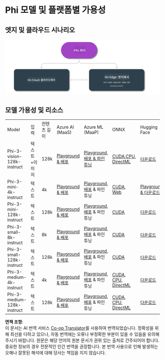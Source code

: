 <!--
CO_OP_TRANSLATOR_METADATA:
{
  "original_hash": "777aa0ff38fceecc29a00834f2f7a2f0",
  "translation_date": "2025-07-16T17:58:23+00:00",
  "source_file": "md/01.Introduction/01/01.Edgeandcloud.md",
  "language_code": "ko"
}
-->
# Phi 모델 및 플랫폼별 가용성

## 엣지 및 클라우드 시나리오

![EdgeCloud](../../../../../translated_images/01.phiedgecloud.8bf97c622feae80b00fd3ae03fb6cdacfc4f26d0e1a1dcfa4e278abbb8ac22e2.ko.png)

## 모델 가용성 및 리소스

| | | | | | | | | |
|-|-|-|-|-|-|-|-|-|
|Model|입력|컨텐츠 길이|Azure AI (MaaS)|Azure ML (MaaP)|ONNX|Hugging Face|Ollama|Nvidia NIM|
|Phi-3-vision-128k-instruct|텍스트+이미지|128k|[Playground & 배포](https://ai.azure.com/explore/models/Phi-3-vision-128k-instruct/version/2/registry/azureml)|[Playground, 배포 & 파인튜닝](https://ml.azure.com/registries/azureml/models/Phi-3-vision-128k-instruct/version/2)|[CUDA](https://huggingface.co/microsoft/Phi-3-vision-128k-instruct-onnx-cuda/tree/main),[CPU](https://huggingface.co/microsoft/Phi-3-vision-128k-instruct-onnx-cpu/tree/main), [DirectML](https://huggingface.co/microsoft/Phi-3-vision-128k-instruct-onnx-directml/tree/main)|[다운로드](https://huggingface.co/microsoft/Phi-3-vision-128k-instruct)|-NA-|[NIM API](https://build.nvidia.com/microsoft/phi-3-vision-128k-instruct)|
|Phi-3-mini-4k-instruct|텍스트|4k|[Playground & 배포](https://aka.ms/phi3-mini-4k-azure-ml)|[Playground, 배포](https://aka.ms/phi3-mini-4k-azure-ml) & 파인튜닝|[CUDA](https://huggingface.co/microsoft/Phi-3-mini-4k-instruct-onnx), [Web](https://huggingface.co/microsoft/Phi-3-mini-4k-instruct-onnx)|[Playground & 다운로드](https://huggingface.co/chat/models/microsoft/Phi-3-mini-4k-instruct)|[GGUF](https://huggingface.co/microsoft/Phi-3-mini-4k-instruct-gguf)|[NIM API](https://build.nvidia.com/microsoft/phi-3-mini-4k)|
|Phi-3-mini-128k-instruct|텍스트|128k|[Playground & 배포](https://ai.azure.com/explore/models/Phi-3-mini-128k-instruct/version/9/registry/azureml)|[Playground, 배포](https://ai.azure.com/explore/models/Phi-3-mini-128k-instruct/version/9/registry/azureml) & 파인튜닝|[CUDA](https://huggingface.co/microsoft/Phi-3-mini-128k-instruct-onnx)|[다운로드](https://huggingface.co/microsoft/Phi-3-mini-128k-instruct-onnx)|-NA-|[NIM API](https://build.nvidia.com/microsoft/phi-3-mini)|
|Phi-3-small-8k-instruct|텍스트|8k|[Playground & 배포](https://ml.azure.com/registries/azureml/models/Phi-3-small-8k-instruct/version/2)|[Playground, 배포](https://ai.azure.com/explore/models/Phi-3-small-8k-instruct/version/2/registry/azureml) & 파인튜닝|[CUDA](https://huggingface.co/microsoft/Phi-3-small-8k-instruct-onnx-cuda)|[다운로드](https://huggingface.co/microsoft/Phi-3-small-8k-instruct-onnx-cuda)|-NA-|[NIM API](https://build.nvidia.com/microsoft/phi-3-small-8k-instruct?docker=false)|
|Phi-3-small-128k-instruct|텍스트|128k|[Playground & 배포](https://ai.azure.com/explore/models/Phi-3-small-128k-instruct/version/2/registry/azureml)|[Playground, 배포](https://ml.azure.com/registries/azureml/models/Phi-3-small-128k-instruct/version/2) & 파인튜닝|[CUDA](https://huggingface.co/microsoft/Phi-3-medium-128k-instruct-onnx-cuda)|[다운로드](https://huggingface.co/microsoft/Phi-3-small-128k-instruct)|-NA-|[NIM API](https://build.nvidia.com/microsoft/phi-3-small-128k-instruct?docker=false)|
|Phi-3-medium-4k-instruct|텍스트|4k|[Playground & 배포](https://huggingface.co/microsoft/Phi-3-medium-4k-instruct)|[Playground, 배포](https://ml.azure.com/registries/azureml/models/Phi-3-medium-4k-instruct/version/2) & 파인튜닝|[CUDA](https://huggingface.co/microsoft/Phi-3-medium-4k-instruct-onnx-cuda/tree/main), [CPU](https://huggingface.co/microsoft/Phi-3-medium-4k-instruct-onnx-cpu/tree/main), [DirectML](https://huggingface.co/microsoft/Phi-3-medium-4k-instruct-onnx-directml/tree/main)|[다운로드](https://huggingface.co/microsoft/Phi-3-medium-4k-instruct)|-NA-|[NIM API](https://build.nvidia.com/microsoft/phi-3-medium-4k-instruct?docker=false)|
|Phi-3-medium-128k-instruct|텍스트|128k|[Playground & 배포](https://ai.azure.com/explore/models/Phi-3-medium-128k-instruct/version/2)|[Playground, 배포](https://ml.azure.com/registries/azureml/models/Phi-3-medium-128k-instruct/version/2) & 파인튜닝|[CUDA](https://huggingface.co/microsoft/Phi-3-medium-128k-instruct-onnx-cuda/tree/main), [CPU](https://huggingface.co/microsoft/Phi-3-medium-128k-instruct-onnx-cpu/tree/main), [DirectML](https://huggingface.co/microsoft/Phi-3-medium-128k-instruct-onnx-directml/tree/main)|[다운로드](https://huggingface.co/microsoft/Phi-3-medium-128k-instruct)|-NA-|-NA-|

**면책 조항**:  
이 문서는 AI 번역 서비스 [Co-op Translator](https://github.com/Azure/co-op-translator)를 사용하여 번역되었습니다. 정확성을 위해 최선을 다하고 있으나, 자동 번역에는 오류나 부정확한 부분이 있을 수 있음을 유의해 주시기 바랍니다. 원문은 해당 언어의 원본 문서가 권위 있는 출처로 간주되어야 합니다. 중요한 정보의 경우 전문적인 인간 번역을 권장합니다. 본 번역 사용으로 인해 발생하는 오해나 잘못된 해석에 대해 당사는 책임을 지지 않습니다.